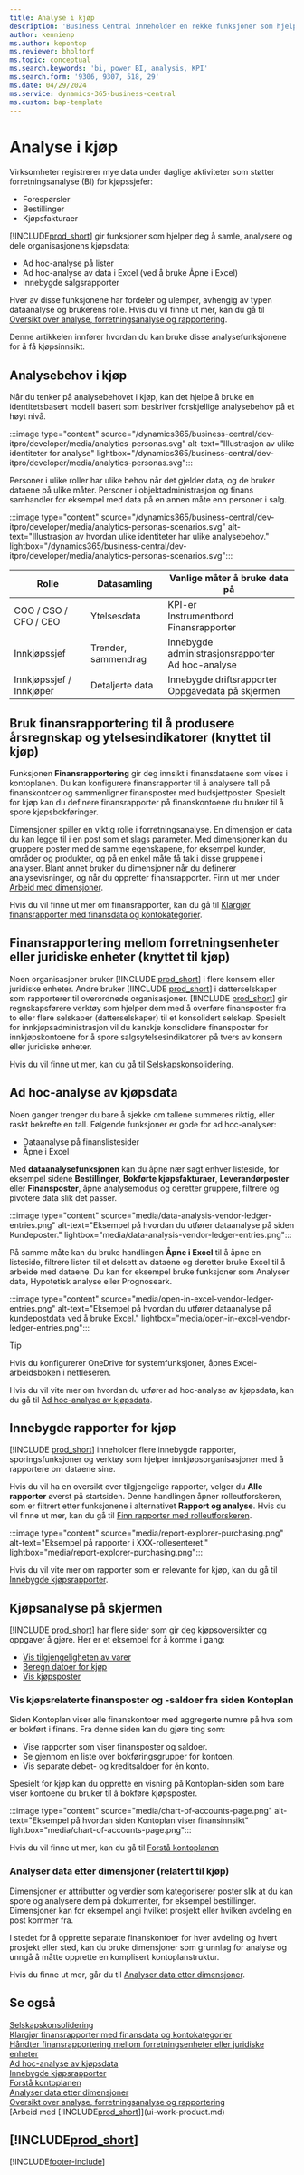 ```yaml
---
title: Analyse i kjøp
description: 'Business Central inneholder en rekke funksjoner som hjelper deg med å samle, analysere og dele verdifulle salgsdata for forretningsanalyse og beslutningstaking innenfor kjøpsorganisasjonen.'
author: kennienp
ms.author: kepontop
ms.reviewer: bholtorf
ms.topic: conceptual
ms.search.keywords: 'bi, power BI, analysis, KPI'
ms.search.form: '9306, 9307, 518, 29'
ms.date: 04/29/2024
ms.service: dynamics-365-business-central
ms.custom: bap-template
---
```


# <a name="analytics-in-purchasing"></a>Analyse i kjøp

Virksomheter registrerer mye data under daglige aktiviteter som støtter forretningsanalyse (BI) for kjøpssjefer:

- Forespørsler
- Bestillinger
- Kjøpsfakturaer

[!INCLUDE[prod_short](includes/prod_short.md)] gir funksjoner som hjelper deg å samle, analysere og dele organisasjonens kjøpsdata:

- Ad hoc-analyse på lister
- Ad hoc-analyse av data i Excel (ved å bruke Åpne i Excel)
- Innebygde salgsrapporter

Hver av disse funksjonene har fordeler og ulemper, avhengig av typen dataanalyse og brukerens rolle. Hvis du vil finne ut mer, kan du gå til [Oversikt over analyse, forretningsanalyse og rapportering](reports-bi-reporting.md).

Denne artikkelen innfører hvordan du kan bruke disse analysefunksjonene for å få kjøpsinnsikt.

## <a name="analytics-needs-in-purchasing"></a>Analysebehov i kjøp

Når du tenker på analysebehovet i kjøp, kan det hjelpe å bruke en identitetsbasert modell basert som beskriver forskjellige analysebehov på et høyt nivå.

:::image type="content" source="/dynamics365/business-central/dev-itpro/developer/media/analytics-personas.svg" alt-text="Illustrasjon av ulike identiteter for analyse" lightbox="/dynamics365/business-central/dev-itpro/developer/media/analytics-personas.svg":::

Personer i ulike roller har ulike behov når det gjelder data, og de bruker dataene på ulike måter. Personer i objektadministrasjon og finans samhandler for eksempel med data på en annen måte enn personer i salg.

:::image type="content" source="/dynamics365/business-central/dev-itpro/developer/media/analytics-personas-scenarios.svg" alt-text="Illustrasjon av hvordan ulike identiteter har ulike analysebehov." lightbox="/dynamics365/business-central/dev-itpro/developer/media/analytics-personas-scenarios.svg":::

| Rolle              | Datasamling  | Vanlige måter å bruke data på                          | 
|-------------------|-------------------| ----------------------------------------------------- |
|COO / CSO / CFO / CEO    | Ytelsesdata  | KPI-er <br> Instrumentbord <br> Finansrapporter           |
|Innkjøpssjef      | Trender, sammendrag | Innebygde administrasjonsrapporter <br> Ad hoc-analyse      | 
|Innkjøpssjef / Innkjøper | Detaljerte data     | Innebygde driftsrapporter <br> Oppgavedata på skjermen |

<!-- 
## <a name="purchasing-kpis"></a>Purchasing KPIs

A key performance indicator (KPI) is a measurable value that shows how effectively you’re meeting your goals. In purchasing management, people often use the following KPIs to monitor their organization's purchasing performance:

- TODO  
-->

## <a name="use-financial-reporting-to-produce-financial-statements-and-kpis-related-to-purchasing"></a>Bruk finansrapportering til å produsere årsregnskap og ytelsesindikatorer (knyttet til kjøp)

Funksjonen **Finansrapportering** gir deg innsikt i finansdataene som vises i kontoplanen. Du kan konfigurere finansrapporter til å analysere tall på finanskontoer og sammenligner finansposter med budsjettposter. Spesielt for kjøp kan du definere finansrapporter på finanskontoene du bruker til å spore kjøpsbokføringer.

Dimensjoner spiller en viktig rolle i forretningsanalyse. En dimensjon er data du kan legge til i en post som et slags parameter. Med dimensjoner kan du gruppere poster med de samme egenskapene, for eksempel kunder, områder og produkter, og på en enkel måte få tak i disse gruppene i analyser. Blant annet bruker du dimensjoner når du definerer analysevisninger, og når du oppretter finansrapporter. Finn ut mer under [Arbeid med dimensjoner](finance-dimensions.md).

Hvis du vil finne ut mer om finansrapporter, kan du gå til [Klargjør finansrapporter med finansdata og kontokategorier](bi-how-work-account-schedule.md).

## <a name="finance-reporting-across-business-units-or-legal-entities-related-to-purchasing"></a>Finansrapportering mellom forretningsenheter eller juridiske enheter (knyttet til kjøp)

Noen organisasjoner bruker [!INCLUDE [prod_short](includes/prod_short.md)] i flere konsern eller juridiske enheter. Andre bruker [!INCLUDE [prod_short](includes/prod_short.md)] i datterselskaper som rapporterer til overordnede organisasjoner. [!INCLUDE [prod_short](includes/prod_short.md)] gir regnskapsførere verktøy som hjelper dem med å overføre finansposter fra to eller flere selskaper (datterselskaper) til et konsolidert selskap. Spesielt for innkjøpsadministrasjon vil du kanskje konsolidere finansposter for innkjøpskontoene for å spore salgsytelsesindikatorer på tvers av konsern eller juridiske enheter.

Hvis du vil finne ut mer, kan du gå til [Selskapskonsolidering](finance-consolidated-company-reporting.md).

## <a name="ad-hoc-analysis-of-purchasing-data"></a>Ad hoc-analyse av kjøpsdata

Noen ganger trenger du bare å sjekke om tallene summeres riktig, eller raskt bekrefte en tall. Følgende funksjoner er gode for ad hoc-analyser:

- Dataanalyse på finanslistesider
- Åpne i Excel

Med **dataanalysefunksjonen** kan du åpne nær sagt enhver listeside, for eksempel sidene **Bestillinger**, **Bokførte kjøpsfakturaer**, **Leverandørposter** eller **Finansposter**, åpne analysemodus og deretter gruppere, filtrere og pivotere data slik det passer.

:::image type="content" source="media/data-analysis-vendor-ledger-entries.png" alt-text="Eksempel på hvordan du utfører dataanalyse på siden Kundeposter." lightbox="media/data-analysis-vendor-ledger-entries.png":::

På samme måte kan du bruke handlingen **Åpne i Excel** til å åpne en listeside, filtrere listen til et delsett av dataene og deretter bruke Excel til å arbeide med dataene. Du kan for eksempel bruke funksjoner som Analyser data, Hypotetisk analyse eller Prognoseark.

:::image type="content" source="media/open-in-excel-vendor-ledger-entries.png" alt-text="Eksempel på hvordan du utfører dataanalyse på kundepostdata ved å bruke Excel." lightbox="media/open-in-excel-vendor-ledger-entries.png":::

> [!TIP]
> Hvis du konfigurerer OneDrive for systemfunksjoner, åpnes Excel-arbeidsboken i nettleseren.

Hvis du vil vite mer om hvordan du utfører ad hoc-analyse av kjøpsdata, kan du gå til [Ad hoc-analyse av kjøpsdata](ad-hoc-analysis-purchasing.md).

## <a name="built-in-reports-for-purchasing"></a>Innebygde rapporter for kjøp

[!INCLUDE [prod_short](includes/prod_short.md)] inneholder flere innebygde rapporter, sporingsfunksjoner og verktøy som hjelper innkjøpsorganisasjoner med å rapportere om dataene sine.

Hvis du vil ha en oversikt over tilgjengelige rapporter, velger du **Alle rapporter** øverst på startsiden. Denne handlingen åpner rolleutforskeren, som er filtrert etter funksjonene i alternativet **Rapport og analyse**. Hvis du vil finne ut mer, kan du gå til [Finn rapporter med rolleutforskeren](ui-role-explorer.md).

:::image type="content" source="media/report-explorer-purchasing.png" alt-text="Eksempel på rapporter i XXX-rollesenteret." lightbox="media/report-explorer-purchasing.png":::

<!-- Built-in reports come in two flavors:

- Designed for print (pdf).
- Designed for analysis in Excel. -->

Hvis du vil vite mer om rapporter som er relevante for kjøp, kan du gå til [Innebygde kjøpsrapporter](purchase-reports.md).

## <a name="on-screen-purchasing-analytics"></a>Kjøpsanalyse på skjermen

[!INCLUDE [prod_short](includes/prod_short.md)] har flere sider som gir deg kjøpsoversikter og oppgaver å gjøre. Her er et eksempel for å komme i gang:

- [Vis tilgjengeligheten av varer](inventory-how-availability-overview.md)  
- [Beregn datoer for kjøp](purchasing-date-calculation-for-purchases.md)
- [Vis kjøpsposter](purchasing-how-record-purchases.md#viewing-ledger-entries)


### <a name="show-purchasing-related-general-ledger-entries-and-balances-from-the-chart-of-accounts-page"></a>Vis kjøpsrelaterte finansposter og -saldoer fra siden Kontoplan

Siden Kontoplan viser alle finanskontoer med aggregerte numre på hva som er bokført i finans. Fra denne siden kan du gjøre ting som:  

- Vise rapporter som viser finansposter og saldoer.  
- Se gjennom en liste over bokføringsgrupper for kontoen.
- Vis separate debet- og kreditsaldoer for én konto.

Spesielt for kjøp kan du opprette en visning på Kontoplan-siden som bare viser kontoene du bruker til å bokføre kjøpsposter.

:::image type="content" source="media/chart-of-accounts-page.png" alt-text="Eksempel på hvordan siden Kontoplan viser finansinnsikt" lightbox="media/chart-of-accounts-page.png":::

Hvis du vil finne ut mer, kan du gå til [Forstå kontoplanen](finance-general-ledger.md#the-chart-of-accounts)

### <a name="analyze-data-by-dimensions-related-to-purchasing"></a>Analyser data etter dimensjoner (relatert til kjøp)

Dimensjoner er attributter og verdier som kategoriserer poster slik at du kan spore og analysere dem på dokumenter, for eksempel bestillinger. Dimensjoner kan for eksempel angi hvilket prosjekt eller hvilken avdeling en post kommer fra.  

I stedet for å opprette separate finanskontoer for hver avdeling og hvert prosjekt eller sted, kan du bruke dimensjoner som grunnlag for analyse og unngå å måtte opprette en komplisert kontoplanstruktur.

Hvis du finne ut mer, går du til [Analyser data etter dimensjoner](bi-how-analyze-data-dimension.md).

## <a name="see-also"></a>Se også

[Selskapskonsolidering](finance-consolidated-company-reporting.md)  
[Klargjør finansrapporter med finansdata og kontokategorier](bi-how-work-account-schedule.md)  
[Håndter finansrapportering mellom forretningsenheter eller juridiske enheter](finance-consolidated-company-reporting.md)  
[Ad hoc-analyse av kjøpsdata](ad-hoc-analysis-purchasing.md)  
[Innebygde kjøpsrapporter](purchase-reports.md)  
[Forstå kontoplanen](finance-general-ledger.md#the-chart-of-accounts)  
[Analyser data etter dimensjoner](bi-how-analyze-data-dimension.md)  
[Oversikt over analyse, forretningsanalyse og rapportering](reports-bi-reporting.md)  
[Arbeid med [!INCLUDE[prod_short](includes/prod_short.md)]](ui-work-product.md)  

## [!INCLUDE[prod_short](includes/free_trial_md.md)]  

[!INCLUDE[footer-include](includes/footer-banner.md)]
